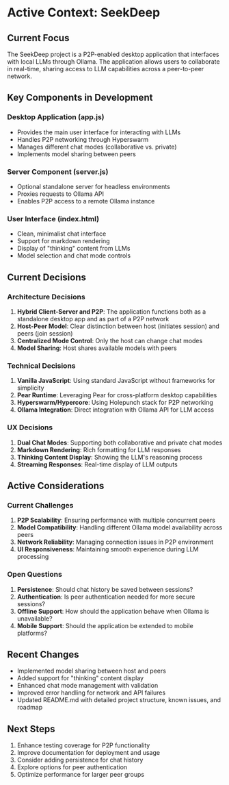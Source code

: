 # Active Context: SeekDeep

## Current Focus
The SeekDeep project is a P2P-enabled desktop application that interfaces with local LLMs through Ollama. The application allows users to collaborate in real-time, sharing access to LLM capabilities across a peer-to-peer network.

## Key Components in Development

### Desktop Application (app.js)
- Provides the main user interface for interacting with LLMs
- Handles P2P networking through Hyperswarm
- Manages different chat modes (collaborative vs. private)
- Implements model sharing between peers

### Server Component (server.js)
- Optional standalone server for headless environments
- Proxies requests to Ollama API
- Enables P2P access to a remote Ollama instance

### User Interface (index.html)
- Clean, minimalist chat interface
- Support for markdown rendering
- Display of "thinking" content from LLMs
- Model selection and chat mode controls

## Current Decisions

### Architecture Decisions
1. **Hybrid Client-Server and P2P**: The application functions both as a standalone desktop app and as part of a P2P network
2. **Host-Peer Model**: Clear distinction between host (initiates session) and peers (join session)
3. **Centralized Mode Control**: Only the host can change chat modes
4. **Model Sharing**: Host shares available models with peers

### Technical Decisions
1. **Vanilla JavaScript**: Using standard JavaScript without frameworks for simplicity
2. **Pear Runtime**: Leveraging Pear for cross-platform desktop capabilities
3. **Hyperswarm/Hypercore**: Using Holepunch stack for P2P networking
4. **Ollama Integration**: Direct integration with Ollama API for LLM access

### UX Decisions
1. **Dual Chat Modes**: Supporting both collaborative and private chat modes
2. **Markdown Rendering**: Rich formatting for LLM responses
3. **Thinking Content Display**: Showing the LLM's reasoning process
4. **Streaming Responses**: Real-time display of LLM outputs

## Active Considerations

### Current Challenges
1. **P2P Scalability**: Ensuring performance with multiple concurrent peers
2. **Model Compatibility**: Handling different Ollama model availability across peers
3. **Network Reliability**: Managing connection issues in P2P environment
4. **UI Responsiveness**: Maintaining smooth experience during LLM processing

### Open Questions
1. **Persistence**: Should chat history be saved between sessions?
2. **Authentication**: Is peer authentication needed for more secure sessions?
3. **Offline Support**: How should the application behave when Ollama is unavailable?
4. **Mobile Support**: Should the application be extended to mobile platforms?

## Recent Changes
- Implemented model sharing between host and peers
- Added support for "thinking" content display
- Enhanced chat mode management with validation
- Improved error handling for network and API failures
- Updated README.md with detailed project structure, known issues, and roadmap

## Next Steps
1. Enhance testing coverage for P2P functionality
2. Improve documentation for deployment and usage
3. Consider adding persistence for chat history
4. Explore options for peer authentication
5. Optimize performance for larger peer groups
